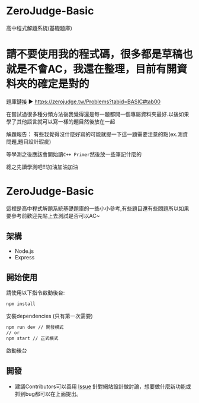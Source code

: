 # ZeroJudge-Basic
高中程式解題系統(基礎題庫)

# 請不要使用我的程式碼，很多都是草稿也就是不會AC，我還在整理，目前有開資料夾的確定是對的

題庫鏈接 ▶ https://zerojudge.tw/Problems?tabid=BASIC#tab00

在嘗試過很多種分類方法後我覺得還是每一題都開一個專屬資料夾最好.以後如果學了其他語言就可以寫一樣的題目然後放在一起

解題報告： 有些我覺得沒什麼好寫的可能就提一下這一題需要注意的點(ex.測資問題,題目設計瑕疵)

等學測之後應該會開始讀`C++ Primer`然後放一些筆記什麼的

總之先讀學測吧!!!加油加油加油
# ZeroJudge-Basic

這裡是高中程式解題系統基礎題庫的一些小小參考,有些題目還有些問題所以如果要參考前歡迎先貼上去測試是否可以AC~

## 架構

- Node.js
- Express

## 開始使用

請使用以下指令啟動後台:

``` bash
npm install 
```
安裝dependencies (只有第一次需要)

``` bash
npm run dev // 開發模式
// or
npm start // 正式模式
```
啟動後台

## 開發

- 建議Contributors可以善用 [Issue](https://github.com/BlueWhislte/CMSDcard-back/issues) 針對網站設計做討論，想要做什麼新功能或抓到bug都可以在上面提出。


